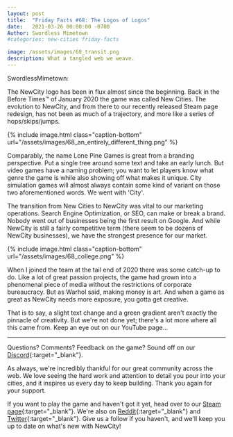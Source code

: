 ```yaml
---
layout: post
title:  "Friday Facts #68: The Logos of Logos"
date:   2021-03-26 00:00:00 -0700
Author: Swordless Mimetown
#categories: new-cities friday-facts

image: /assets/images/68_transit.png
description: What a tangled web we weave.
---
```


SwordlessMimetown:

The NewCity logo has been in flux almost since the beginning. Back in the Before Times™ of January 2020 the game was called New Cities. The evolution to NewCity, and from there to our recently released Steam page redesign, has not been as much of a trajectory, and more like a series of hops/skips/jumps. 

{% include image.html class="caption-bottom"
  url="/assets/images/68_an_entirely_different_thing.png"
%}

Comparably, the name Lone Pine Games is great from a branding perspective. Put a single tree around some text and take an early lunch. But video games have a naming problem; you want to let players know what genre the game is while also showing off what makes it unique. City simulation games will almost always contain some kind of variant on those two aforementioned words. We went with 'City'.

The transition from New Cities to NewCity was vital to our marketing operations. Search Engine Optimization, or SEO, can make or break a brand. Nobody went out of businesses being the first result on Google. And while NewCity is still a fairly competitive term (there seem to be dozens of NewCity businesses), we have the strongest presence for our market. 

{% include image.html class="caption-bottom"
  url="/assets/images/68_college.png"
%}

When I joined the team at the tail end of 2020 there was some catch-up to do. Like a lot of great passion projects, the game had grown into a phenomenal piece of media without the restrictions of corporate bureaucracy. But as Warhol said, making money is art. And when a game as great as NewCity needs more exposure, you gotta get creative.

That is to say, a slight text change and a green gradient aren't exactly the pinnacle of creativity. But we're not done yet; there's a lot more where all this came from. Keep an eye out on our YouTube page...

---
Questions? Comments? Feedback on the game? Sound off on our [Discord]{:target="_blank"}.

As always, we're incredibly thankful for our great community across the web. We love seeing the hard work and attention to detail you pour into your cities, and it inspires us every day to keep building. Thank you again for your support.

If you want to play the game and haven't got it yet, head over to our [Steam page]{:target="_blank"}. We're also on [Reddit]{:target="_blank"} and [Twitter]{:target="_blank"}. Give us a follow if you haven't, and we'll keep you up to date on what's new with NewCity!


[Discord]:  http://discord.gg/cz6t4J5
[Steam page]: https://store.steampowered.com/app/1067860/NewCity/
[Reddit]: https://www.reddit.com/r/NewCity
[Twitter]: https://twitter.com/lone_pine_games





